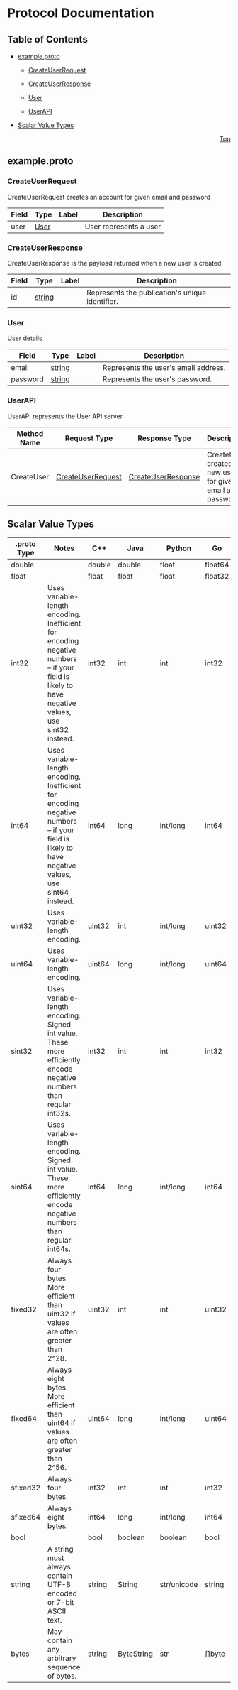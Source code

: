 # Protocol Documentation
<a name="top"></a>

## Table of Contents

- [example.proto](#example-proto)
    - [CreateUserRequest](#phogolabs-plex-example-sdk-CreateUserRequest)
    - [CreateUserResponse](#phogolabs-plex-example-sdk-CreateUserResponse)
    - [User](#phogolabs-plex-example-sdk-User)
  
    - [UserAPI](#phogolabs-plex-example-sdk-UserAPI)
  
- [Scalar Value Types](#scalar-value-types)



<a name="example-proto"></a>
<p align="right"><a href="#top">Top</a></p>

## example.proto



<a name="phogolabs-plex-example-sdk-CreateUserRequest"></a>

### CreateUserRequest
CreateUserRequest creates an account for given email and password


| Field | Type | Label | Description |
| ----- | ---- | ----- | ----------- |
| user | [User](#phogolabs-plex-example-sdk-User) |  | User represents a user |






<a name="phogolabs-plex-example-sdk-CreateUserResponse"></a>

### CreateUserResponse
CreateUserResponse is the payload returned when a new user is created


| Field | Type | Label | Description |
| ----- | ---- | ----- | ----------- |
| id | [string](#string) |  | Represents the publication&#39;s unique identifier. |






<a name="phogolabs-plex-example-sdk-User"></a>

### User
User details


| Field | Type | Label | Description |
| ----- | ---- | ----- | ----------- |
| email | [string](#string) |  | Represents the user&#39;s email address. |
| password | [string](#string) |  | Represents the user&#39;s password. |





 

 

 


<a name="phogolabs-plex-example-sdk-UserAPI"></a>

### UserAPI
UserAPI represents the User API server

| Method Name | Request Type | Response Type | Description |
| ----------- | ------------ | ------------- | ------------|
| CreateUser | [CreateUserRequest](#phogolabs-plex-example-sdk-CreateUserRequest) | [CreateUserResponse](#phogolabs-plex-example-sdk-CreateUserResponse) | CreateUser creates a new user for given email and password |

 



## Scalar Value Types

| .proto Type | Notes | C++ | Java | Python | Go | C# | PHP | Ruby |
| ----------- | ----- | --- | ---- | ------ | -- | -- | --- | ---- |
| <a name="double" /> double |  | double | double | float | float64 | double | float | Float |
| <a name="float" /> float |  | float | float | float | float32 | float | float | Float |
| <a name="int32" /> int32 | Uses variable-length encoding. Inefficient for encoding negative numbers – if your field is likely to have negative values, use sint32 instead. | int32 | int | int | int32 | int | integer | Bignum or Fixnum (as required) |
| <a name="int64" /> int64 | Uses variable-length encoding. Inefficient for encoding negative numbers – if your field is likely to have negative values, use sint64 instead. | int64 | long | int/long | int64 | long | integer/string | Bignum |
| <a name="uint32" /> uint32 | Uses variable-length encoding. | uint32 | int | int/long | uint32 | uint | integer | Bignum or Fixnum (as required) |
| <a name="uint64" /> uint64 | Uses variable-length encoding. | uint64 | long | int/long | uint64 | ulong | integer/string | Bignum or Fixnum (as required) |
| <a name="sint32" /> sint32 | Uses variable-length encoding. Signed int value. These more efficiently encode negative numbers than regular int32s. | int32 | int | int | int32 | int | integer | Bignum or Fixnum (as required) |
| <a name="sint64" /> sint64 | Uses variable-length encoding. Signed int value. These more efficiently encode negative numbers than regular int64s. | int64 | long | int/long | int64 | long | integer/string | Bignum |
| <a name="fixed32" /> fixed32 | Always four bytes. More efficient than uint32 if values are often greater than 2^28. | uint32 | int | int | uint32 | uint | integer | Bignum or Fixnum (as required) |
| <a name="fixed64" /> fixed64 | Always eight bytes. More efficient than uint64 if values are often greater than 2^56. | uint64 | long | int/long | uint64 | ulong | integer/string | Bignum |
| <a name="sfixed32" /> sfixed32 | Always four bytes. | int32 | int | int | int32 | int | integer | Bignum or Fixnum (as required) |
| <a name="sfixed64" /> sfixed64 | Always eight bytes. | int64 | long | int/long | int64 | long | integer/string | Bignum |
| <a name="bool" /> bool |  | bool | boolean | boolean | bool | bool | boolean | TrueClass/FalseClass |
| <a name="string" /> string | A string must always contain UTF-8 encoded or 7-bit ASCII text. | string | String | str/unicode | string | string | string | String (UTF-8) |
| <a name="bytes" /> bytes | May contain any arbitrary sequence of bytes. | string | ByteString | str | []byte | ByteString | string | String (ASCII-8BIT) |

